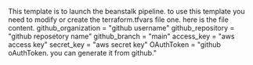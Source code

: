 This template is to launch the beanstalk pipeline.  to use this template you need to modify or create the terraform.tfvars file one. here is the file content. 
github_organization = "github username"
github_repository = "github reposetory name"
github_branch = "main"
access_key = "aws access key"
secret_key = "aws secret key"
OAuthToken = "github oAuthToken. you can generate it from github."